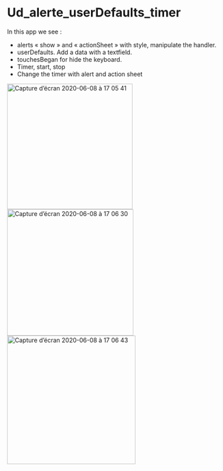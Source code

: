 # Ud_alerte_userDefaults_timer

In this app we see :

-  alerts « show » and « actionSheet » with style, manipulate the handler.
- userDefaults. Add a data with a textfield.
- touchesBegan for hide the keyboard.
- Timer, start, stop
- Change the timer with alert and action sheet

<img width="293" alt="Capture d’écran 2020-06-08 à 17 05 41" src="https://user-images.githubusercontent.com/39524369/84047072-2dbbb700-a9ab-11ea-8080-50a04ddaa12e.png">

<img width="295" alt="Capture d’écran 2020-06-08 à 17 06 30" src="https://user-images.githubusercontent.com/39524369/84047064-2c8a8a00-a9ab-11ea-9c5f-a2b78ace5ca3.png">

<img width="300" alt="Capture d’écran 2020-06-08 à 17 06 43" src="https://user-images.githubusercontent.com/39524369/84047092-33b19800-a9ab-11ea-9eb3-813eca15e376.png">
